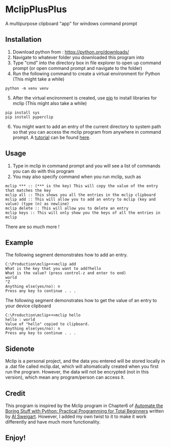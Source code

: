 # MclipPlusPlus
 A multipurpose clipboard "app" for windows command prompt

## Installation
1. Download python from : https://python.org/downloads/
2. Navigate to whatever folder you downloaded this program into
3. Type "cmd" into the directory box in file explorer to open up command prompt (or open command prompt and navigate to the folder)
4. Run the following command to create a virtual environment for Python (This might take a while)
```batch
python -m venv venv
```
5. After the virtual encironment is created, use [pip](https://pip.pypa.io/en/stable/) to install libraries for mclip (This might also take a while)
```batch
pip install sys
pip install pyperclip
```
6. You might want to add an entry of the current directory to system path so that you can access the mclip program from anywhere in command prompt. A [tutorial](https://www.computerhope.com/issues/ch000549.htm#:~:text=%20Setting%20the%20path%20and%20variables%20in%20Windows,system%20settings%20link%20in%20the%20left...%20More%20) can be found [here](https://www.computerhope.com/issues/ch000549.htm#:~:text=%20Setting%20the%20path%20and%20variables%20in%20Windows,system%20settings%20link%20in%20the%20left...%20More%20).

## Usage
1. Type in mclip in command prompt and you will see a list of commands you can do with this program
2. You may also specify command when you run mclip, such as
```
mclip *** :: (*** is the key) This will copy the value of the entry that matches the key
mclip all :: This shows you all the entries in the mclip clipboard
mclip add :: This will allow you to add an entry to mclip (key and value) (type (n) as newline)
mclip delete :: This will allow you to delete an entry
mclip keys :: This will only show you the keys of all the entries in mclip
```
There are so much more !

## Example
The following segment demonstrates how to add an entry.
```
C:\Production\mclip++>mclip add
What is the key that you want to add?hello
What is the value? (press control-z and enter to end)
world
^Z
Anything else(yes/no): n
Press any key to continue . . .
```
The following segment demonstrates how to get the value of an entry to your device clipboard
```
C:\Production\mclip++>mclip hello
hello : world
Value of "hello" copied to clipboard.
Anything else(yes/no): n
Press any key to continue . . .
```

## Sidenote
Mclip is a personal project, and the data you entered will be stored locally in a .dat file called mclip.dat, which will altomatically created when you first run the program. However, the data will not be encrypted (not in this version), which mean any program/person can access it.

## Credit
This program is inspired by the Mclip program in Chapter6 of [Automate the Boring Stuff with Python: Practical Programming for Total Beginners](https://automatetheboringstuff.com/) written by [Al Sweigart](https://alsweigart.com/). However, I added my own twist to it to make it work differently and have much more functionality.

## Enjoy!